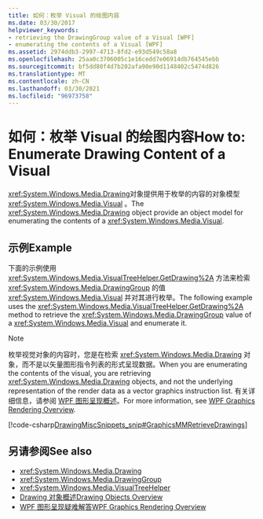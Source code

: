 ```yaml
---
title: 如何：枚举 Visual 的绘图内容
ms.date: 03/30/2017
helpviewer_keywords:
- retrieving the DrawingGroup value of a Visual [WPF]
- enumerating the contents of a Visual [WPF]
ms.assetid: 2974ddb3-2997-4713-8fd2-e93d549c58a8
ms.openlocfilehash: 25aa0c3706005c1e16cedd7e06914db764545ebb
ms.sourcegitcommit: bf5dd80f4d7b202afa90e90d1148402c5474d826
ms.translationtype: MT
ms.contentlocale: zh-CN
ms.lasthandoff: 03/30/2021
ms.locfileid: "96973758"
---
```

# <a name="how-to-enumerate-drawing-content-of-a-visual"></a><span data-ttu-id="7bfa2-102">如何：枚举 Visual 的绘图内容</span><span class="sxs-lookup"><span data-stu-id="7bfa2-102">How to: Enumerate Drawing Content of a Visual</span></span>
<span data-ttu-id="7bfa2-103"><xref:System.Windows.Media.Drawing>对象提供用于枚举的内容的对象模型 <xref:System.Windows.Media.Visual> 。</span><span class="sxs-lookup"><span data-stu-id="7bfa2-103">The <xref:System.Windows.Media.Drawing> object provide an object model for enumerating the contents of a <xref:System.Windows.Media.Visual>.</span></span>  
  
## <a name="example"></a><span data-ttu-id="7bfa2-104">示例</span><span class="sxs-lookup"><span data-stu-id="7bfa2-104">Example</span></span>  
 <span data-ttu-id="7bfa2-105">下面的示例使用 <xref:System.Windows.Media.VisualTreeHelper.GetDrawing%2A> 方法来检索 <xref:System.Windows.Media.DrawingGroup> 的值 <xref:System.Windows.Media.Visual> 并对其进行枚举。</span><span class="sxs-lookup"><span data-stu-id="7bfa2-105">The following example uses the <xref:System.Windows.Media.VisualTreeHelper.GetDrawing%2A> method to retrieve the <xref:System.Windows.Media.DrawingGroup> value of a <xref:System.Windows.Media.Visual> and enumerate it.</span></span>  
  
> [!NOTE]
> <span data-ttu-id="7bfa2-106">枚举视觉对象的内容时，您是在检索 <xref:System.Windows.Media.Drawing> 对象，而不是以矢量图形指令列表的形式呈现数据。</span><span class="sxs-lookup"><span data-stu-id="7bfa2-106">When you are enumerating the contents of the visual, you are retrieving <xref:System.Windows.Media.Drawing> objects, and not the underlying representation of the render data as a vector graphics instruction list.</span></span> <span data-ttu-id="7bfa2-107">有关详细信息，请参阅 [WPF 图形呈现概述](wpf-graphics-rendering-overview.md)。</span><span class="sxs-lookup"><span data-stu-id="7bfa2-107">For more information, see [WPF Graphics Rendering Overview](wpf-graphics-rendering-overview.md).</span></span>  
  
 [!code-csharp[DrawingMiscSnippets_snip#GraphicsMMRetrieveDrawings](~/samples/snippets/csharp/VS_Snippets_Wpf/DrawingMiscSnippets_snip/CSharp/EnumerateDrawingsExample.xaml.cs#graphicsmmretrievedrawings)]  
  
## <a name="see-also"></a><span data-ttu-id="7bfa2-108">另请参阅</span><span class="sxs-lookup"><span data-stu-id="7bfa2-108">See also</span></span>

- <xref:System.Windows.Media.Drawing>
- <xref:System.Windows.Media.DrawingGroup>
- <xref:System.Windows.Media.VisualTreeHelper>
- [<span data-ttu-id="7bfa2-109">Drawing 对象概述</span><span class="sxs-lookup"><span data-stu-id="7bfa2-109">Drawing Objects Overview</span></span>](drawing-objects-overview.md)
- [<span data-ttu-id="7bfa2-110">WPF 图形呈现疑难解答</span><span class="sxs-lookup"><span data-stu-id="7bfa2-110">WPF Graphics Rendering Overview</span></span>](wpf-graphics-rendering-overview.md)
